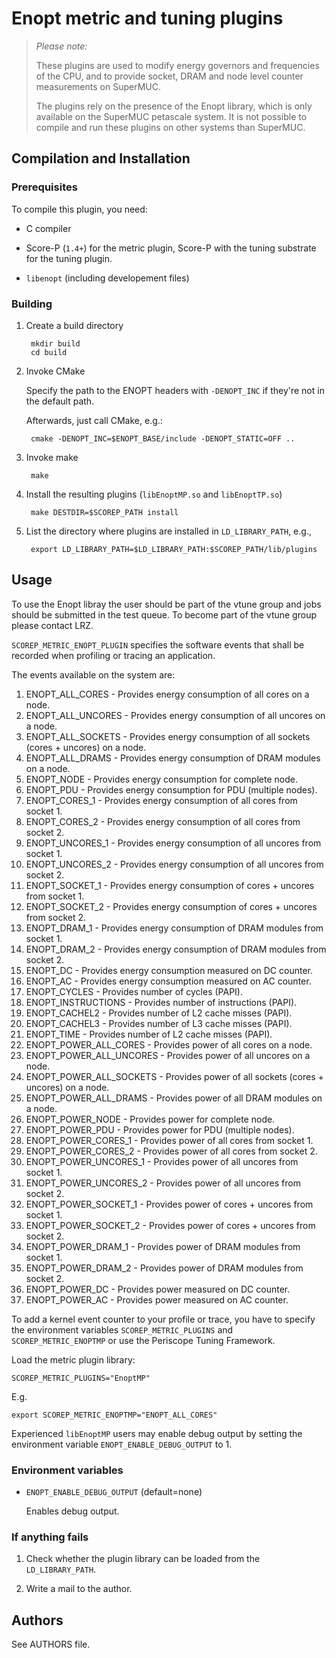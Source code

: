# Enopt metric and tuning plugins

> *Please note:*
>
> These plugins are used to modify energy governors and frequencies of the CPU,
> and to provide socket, DRAM and node level counter measurements on SuperMUC.
>
> The plugins rely on the presence of the Enopt library, which is only available on
> the SuperMUC petascale system.
> It is not possible to compile and run these plugins on other systems than SuperMUC.

## Compilation and Installation

### Prerequisites

To compile this plugin, you need:

* C compiler

* Score-P (`1.4+`) for the metric plugin, Score-P with the tuning substrate for the tuning plugin.

* `libenopt` (including developement files)

### Building

1. Create a build directory

        mkdir build
        cd build

2. Invoke CMake

    Specify the path to the ENOPT headers with `-DENOPT_INC` if they're not in the default path.

    Afterwards, just call CMake, e.g.:

        cmake -DENOPT_INC=$ENOPT_BASE/include -DENOPT_STATIC=OFF ..

3. Invoke make

        make

4. Install the resulting plugins (`libEnoptMP.so` and `libEnoptTP.so`)

        make DESTDIR=$SCOREP_PATH install

5. List the directory where plugins are installed in `LD_LIBRARY_PATH`, e.g.,

        export LD_LIBRARY_PATH=$LD_LIBRARY_PATH:$SCOREP_PATH/lib/plugins

## Usage

To use the Enopt libray the user should be part of the vtune group and jobs should be submitted in the test queue.
To become part of the vtune group please contact LRZ.

`SCOREP_METRIC_ENOPT_PLUGIN` specifies the software events that shall be recorded when profiling or tracing an
application.

The events available on the system are:

1. ENOPT_ALL_CORES - Provides energy consumption of all cores on a node.
2. ENOPT_ALL_UNCORES - Provides energy consumption of all uncores on a node.
3. ENOPT_ALL_SOCKETS - Provides energy consumption of all sockets (cores + uncores) on a node.
4. ENOPT_ALL_DRAMS - Provides energy consumption of DRAM modules on a node.
5. ENOPT_NODE - Provides energy consumption for complete node.
6. ENOPT_PDU - Provides energy consumption for PDU (multiple nodes).
7. ENOPT_CORES_1 - Provides energy consumption of all cores from socket 1.
8. ENOPT_CORES_2 - Provides energy consumption of all cores from socket 2.
9. ENOPT_UNCORES_1 - Provides energy consumption of all uncores from socket 1.
10. ENOPT_UNCORES_2 - Provides energy consumption of all uncores from socket 2.
11. ENOPT_SOCKET_1 - Provides energy consumption of cores + uncores from socket 1.
12. ENOPT_SOCKET_2 - Provides energy consumption of cores + uncores from socket 2.
13. ENOPT_DRAM_1 - Provides energy consumption of DRAM modules from socket 1.
14. ENOPT_DRAM_2 - Provides energy consumption of DRAM modules from socket 2.
15. ENOPT_DC - Provides energy consumption measured on DC counter.
16. ENOPT_AC - Provides energy consumption measured on AC counter.
17. ENOPT_CYCLES - Provides number of cycles (PAPI).
18. ENOPT_INSTRUCTIONS - Provides number of instructions (PAPI).
19. ENOPT_CACHEL2 - Provides number of L2 cache misses (PAPI).
20. ENOPT_CACHEL3 - Provides number of L3 cache misses (PAPI).
21. ENOPT_TIME - Provides number of L2 cache misses (PAPI).
22. ENOPT_POWER_ALL_CORES - Provides power of all cores on a node.
23. ENOPT_POWER_ALL_UNCORES - Provides power of all uncores on a node.
24. ENOPT_POWER_ALL_SOCKETS - Provides power of all sockets (cores + uncores) on a node.
25. ENOPT_POWER_ALL_DRAMS - Provides power of all DRAM modules on a node.
26. ENOPT_POWER_NODE - Provides power for complete node.
27. ENOPT_POWER_PDU - Provides power for PDU (multiple nodes).
28. ENOPT_POWER_CORES_1 - Provides power of all cores from socket 1.
29. ENOPT_POWER_CORES_2 - Provides power of all cores from socket 2.
30. ENOPT_POWER_UNCORES_1 - Provides power of all uncores from socket 1.
31. ENOPT_POWER_UNCORES_2 - Provides power of all uncores from socket 2.
32. ENOPT_POWER_SOCKET_1 - Provides power of cores + uncores from socket 1.
33. ENOPT_POWER_SOCKET_2 - Provides power of cores + uncores from socket 2.
34. ENOPT_POWER_DRAM_1 - Provides power of DRAM modules from socket 1.
35. ENOPT_POWER_DRAM_2 - Provides power of DRAM modules from socket 2.
36. ENOPT_POWER_DC - Provides power measured on DC counter.
37. ENOPT_POWER_AC - Provides power measured on AC counter.

To add a kernel event counter to your profile or trace, you have to specify the environment variables
`SCOREP_METRIC_PLUGINS` and `SCOREP_METRIC_ENOPTMP` or use the Periscope Tuning Framework.

Load the metric plugin library:

    SCOREP_METRIC_PLUGINS="EnoptMP"

E.g.

    export SCOREP_METRIC_ENOPTMP="ENOPT_ALL_CORES"

Experienced `libEnoptMP` users may enable debug output by setting the environment
variable `ENOPT_ENABLE_DEBUG_OUTPUT` to 1.

### Environment variables

* `ENOPT_ENABLE_DEBUG_OUTPUT` (default=none)

    Enables debug output.

### If anything fails

1. Check whether the plugin library can be loaded from the `LD_LIBRARY_PATH`.

2. Write a mail to the author.

## Authors

See AUTHORS file.
